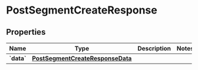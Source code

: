 
# PostSegmentCreateResponse

## Properties
| Name | Type | Description | Notes |
| ------------ | ------------- | ------------- | ------------- |
| **&#x60;data&#x60;** | [**PostSegmentCreateResponseData**](PostSegmentCreateResponseData.md) |  |  |



